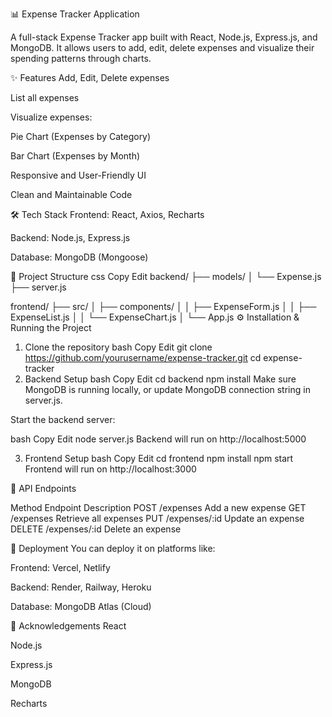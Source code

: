 📊 Expense Tracker Application

A full-stack Expense Tracker app built with React, Node.js, Express.js, and MongoDB.
It allows users to add, edit, delete expenses and visualize their spending patterns through charts.

✨ Features
Add, Edit, Delete expenses

List all expenses

Visualize expenses:

Pie Chart (Expenses by Category)

Bar Chart (Expenses by Month)

Responsive and User-Friendly UI

Clean and Maintainable Code

🛠 Tech Stack
Frontend: React, Axios, Recharts

Backend: Node.js, Express.js

Database: MongoDB (Mongoose)

📂 Project Structure
css
Copy
Edit
backend/
  ├── models/
  │    └── Expense.js
  ├── server.js

frontend/
  ├── src/
  │    ├── components/
  │    │    ├── ExpenseForm.js
  │    │    ├── ExpenseList.js
  │    │    └── ExpenseChart.js
  │    └── App.js
⚙️ Installation & Running the Project
1. Clone the repository
bash
Copy
Edit
git clone https://github.com/yourusername/expense-tracker.git
cd expense-tracker
2. Backend Setup
bash
Copy
Edit
cd backend
npm install
Make sure MongoDB is running locally, or update MongoDB connection string in server.js.

Start the backend server:

bash
Copy
Edit
node server.js
Backend will run on http://localhost:5000

3. Frontend Setup
bash
Copy
Edit
cd frontend
npm install
npm start
Frontend will run on http://localhost:3000

📖 API Endpoints

Method	Endpoint	Description
POST	/expenses	Add a new expense
GET	/expenses	Retrieve all expenses
PUT	/expenses/:id	Update an expense
DELETE	/expenses/:id	Delete an expense

🚀 Deployment
You can deploy it on platforms like:

Frontend: Vercel, Netlify

Backend: Render, Railway, Heroku

Database: MongoDB Atlas (Cloud)

🙏 Acknowledgements
React

Node.js

Express.js

MongoDB

Recharts

